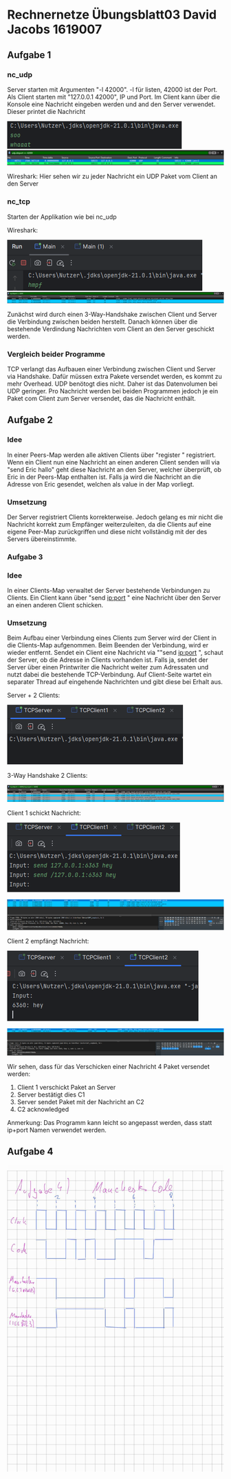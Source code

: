 # Rechnernetze Übungsblatt03 David Jacobs 1619007

## Aufgabe 1

### nc_udp

Server starten mit Argumenten "-l 42000". -l für listen, 42000 ist der Port.
Als Client starten mit "127.0.0.1 42000", IP und Port.
Im Client kann über die Konsole eine Nachricht eingeben werden und and den Server verwendet.
Dieser printet die Nachricht

![image info](./pictures/A1_01_udp_message.png)
![image info](./pictures/A1_02_udp_packet.png)

Wireshark: Hier sehen wir zu jeder Nachricht ein UDP Paket vom Client an den Server

### nc_tcp

Starten der Applikation wie bei nc_udp

Wireshark:

![image info](./pictures/A1_03_tcp_message.png)
![image info](./pictures/A1_04_tcp_packet.png)

Zunächst wird durch einen 3-Way-Handshake zwischen Client und Server die Verbindung zwischen beiden herstellt.
Danach können über die bestehende Verdindung Nachrichten vom Client an den Server geschickt werden.

### Vergleich beider Programme

TCP verlangt das Aufbauen einer Verbindung zwischen Client und Server via Handshake. Dafür müssen extra Pakete versendet werden, es kommt zu mehr Overhead. UDP benötogt dies nicht. Daher ist das Datenvolumen bei UDP geringer.
Pro Nachricht werden bei beiden Programmen jedoch je ein Paket com Client zum Server versendet, das die Nachricht enthält.

## Aufgabe 2

### Idee

In einer Peers-Map werden alle aktiven Clients über "register <name> <ip> <port>" registriert. Wenn ein Client nun eine Nachricht an einen anderen Client senden will via "send Eric hallo" geht diese Nachricht an den Server, welcher überprüft, ob Eric in der Peers-Map enthalten ist. Falls ja wird die Nachricht an die Adresse von Eric gesendet, welchen als value in der Map vorliegt.

### Umsetzung

Der Server registriert Clients korrekterweise. Jedoch gelang es mir nicht die Nachricht korrekt zum Empfänger weiterzuleiten, da die Clients auf eine eigene Peer-Map zurückgriffen und diese nicht vollständig mit der des Servers übereinstimmte.

### Aufgabe 3

### Idee

In einer Clients-Map verwaltet der Server bestehende Verbindungen zu Clients. Ein Client kann über "send <ip:port> <message>" eine Nachricht über den Server an einen anderen Client schicken.

### Umsetzung

Beim Aufbau einer Verbindung eines Clients zum Server wird der Client in die Clients-Map aufgenommen. Beim Beenden der Verbindung, wird er wieder entfernt. Sendet ein Client eine Nachricht via ""send <ip:port> <message>", schaut der Server, ob die Adresse in Clients vorhanden ist. Falls ja, sendet der Server über einen Printwriter die Nachricht weiter zum Adressaten und nutzt dabei die bestehende TCP-Verbindung.
Auf Client-Seite wartet ein separater Thread auf eingehende Nachrichten und gibt diese bei Erhalt aus.

Server + 2 Clients:

![image info](./pictures/A3_server_2clients.png)

3-Way Handshake 2 Clients:

![image info](./pictures/A3_handshake.png)

Client 1 schickt Nachricht:

![image info](./pictures/A3_client1.png)

![image info](./pictures/A3_client1_send.png)

Client 2 empfängt Nachricht:

![image info](./pictures/A3_client2.png)


![image info](./pictures/A3_client2_receive.png)

Wir sehen, dass für das Verschicken einer Nachricht 4 Paket versendet werden:
1. Client 1 verschickt Paket an Server
2. Server bestätigt dies C1
3. Server sendet Paket mit der Nachricht an C2
4. C2 acknowledged

Anmerkung: Das Programm kann leicht so angepasst werden, dass statt ip+port Namen verwendet werden.

## Aufgabe 4

![image info](./pictures/A4.jpg)



